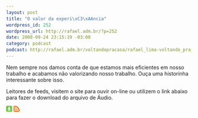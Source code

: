```yaml
--- 
layout: post
title: "O valor da experi\xC3\xAAncia"
wordpress_id: 252
wordpress_url: http://rafael.adm.br/?p=252
date: 2008-09-24 23:15:19 -03:00
category: podcast
podcast: http://rafael.adm.br/voltandopracasa/rafael_lima-voltando_pra_casa-0019.mp3
---
```

Nem sempre nos damos conta de que estamos mais eficientes em nosso trabalho e acabamos não valorizando nosso trabalho. Ouça uma historinha interessante sobre isso.

Leitores de feeds, visitem o site para ouvir on-line ou utilizem o link abaixo para fazer o download do arquivo de Áudio.

<a class="noborder" href="http://rafael.adm.br/voltandopracasa/rafael_lima-voltando_pra_casa-0019.mp3" title="Download"><img src="/images/download_green.gif" border="0" alt="Download" /></a> <a class="noborder" href="http://feeds.feedburner.com/rafael_lima_podcast" title="RSS"><img src="/images/icn-feed-16x16.png" border="0" alt="RSS" /></a>

